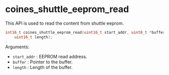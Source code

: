 # coines_shuttle_eeprom_read
This API is used to read the content from shuttle eeprom.

```C
int16_t coines_shuttle_eeprom_read(uint16_t start_addr, uint8_t *buffer, 
    uint16_t length);
```

Arguments:
- `start_addr` : EEPROM read address.
- `buffer` : Pointer to the buffer.
- `length` : Length of the buffer.

